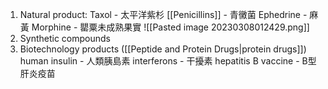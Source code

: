 1. Natural product:
	Taxol - 太平洋紫杉
	[[Penicillins]] - 青黴菌
	Ephedrine - 麻黃
	Morphine - 罌粟未成熟果實
	![[Pasted image 20230308012429.png]]
1. Synthetic compounds
2. Biotechnology products ([[Peptide and Protein Drugs​|protein drugs]])
	human insulin - 人類胰島素
	interferons - 干擾素
	hepatitis B vaccine - B型肝炎疫苗